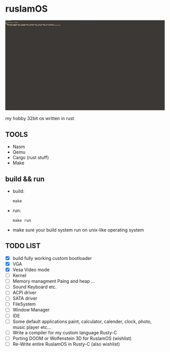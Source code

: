 # ruslamOS
![logo](image/exception.png)

my hobby 32bit os written in rust

## TOOLS

* Nasm
* Qemu
* Cargo (rust stuff)
* Make


## build && run

* build:

  ```
  make
  ```

* run:

  ```
  make run
  ```

* make sure your build system run on unix-like operating system


## TODO LIST

- [x] build fully working custom bootloader 
- [x] VGA
- [x] Vesa Video mode
- [ ] Kernel
- [ ] Memory managment Paing and heap ...
- [ ] Sound Keyboard etc.
- [ ] ACPI driver 
- [ ] SATA driver
- [ ] FileSystem
- [ ] Window Manager
- [ ] IDE 
- [ ] Some default applications paint, calculator, calender, clock, photo, music player etc...
- [ ] Write a compiler for my custom language Rusty-C
- [ ] Porting DOOM or Wolfenstein 3D for RuslamOS (wishlist)
- [ ] Re-Write entire RuslamOS in Rusty-C (also wishlist)
